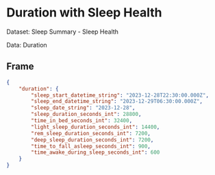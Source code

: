 # Duration with Sleep Health

Dataset: Sleep Summary - Sleep Health

Data: Duration

## Frame

```Json
{
    "duration": {
        "sleep_start_datetime_string": "2023-12-28T22:30:00.000Z",
        "sleep_end_datetime_string": "2023-12-29T06:30:00.000Z",
        "sleep_date_string": "2023-12-28",
        "sleep_duration_seconds_int": 28800,
        "time_in_bed_seconds_int": 32400,
        "light_sleep_duration_seconds_int": 14400,
        "rem_sleep_duration_seconds_int": 7200,
        "deep_sleep_duration_seconds_int": 7200,
        "time_to_fall_asleep_seconds_int": 900,
        "time_awake_during_sleep_seconds_int": 600
    }
}
```